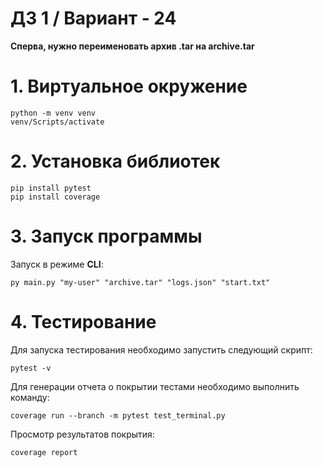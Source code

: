 # ДЗ 1 / Вариант - 24
**Сперва, нужно переименовать архив .tar на archive.tar**

# 1. Виртуальное окружение

```shell
python -m venv venv
venv/Scripts/activate
```

# 2. Установка библиотек

```shell
pip install pytest
pip install coverage
```

# 3. Запуск программы

Запуск в режиме **CLI**:

```shell
py main.py "my-user" "archive.tar" "logs.json" "start.txt"
```

# 4. Тестирование

Для запуска тестирования необходимо запустить следующий скрипт:

```shell
pytest -v
```

Для генерации отчета о покрытии тестами необходимо выполнить команду:

```shell
coverage run --branch -m pytest test_terminal.py
```

Просмотр результатов покрытия:

```shell
coverage report
```
